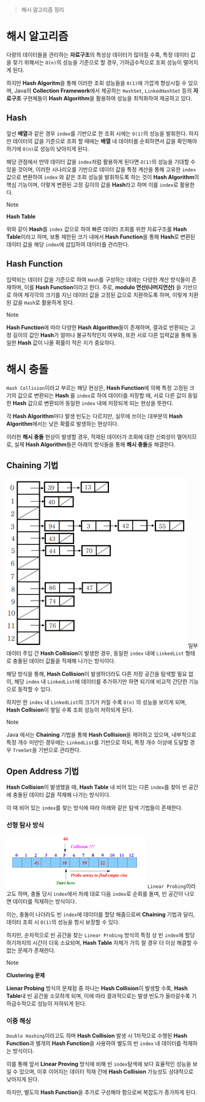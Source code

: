 > 해시 알고리즘 정리

# 해시 알고리즘
다량의 데이터들을 관리하는 **자료구조**의 특성상 데이터가 많아질 수록, 특정 데이터 값을 찾기 위해서는 `O(n)`의 성능을 기준으로 할 경우, 기하급수적으로 조회 성능이 떨어지게 된다.

하지만 **Hash Algoritm**을 통해 이러한 조회 성능들을 `O(1)`에 가깝게 향상시킬 수 있으며, Java의 **Collection Framework**에서 제공하는 `HashSet`, `LinkedHashSet` 등의 **자료구조** 구현체들이 **Hash Algorithm**을 활용하여 성능을 최적화하여 제공하고 있다.

## Hash
앞선 **배열**과 같은 경우 `index`를 기반으로 한 조회 시에는 `O(1)`의 성능을 발휘한다. 하지만 데이터의 값을 기준으로 조회 할 때에는 **배열** 내 데이터를 순회하면서 값을 확인해야 하기에 `O(n)`로 성능이 낮아지게 된다.

해당 관점에서 만약 데이터 값을 `index`처럼 활용하게 된다면 `O(1)`의 성능을 기대할 수 있을 것이며, 이러한 시나리오를 기반으로 데이터 값을 특정 계산을 통해 고유한 `index`값으로 변환하여 `index` 와 같은 조회 성능을 발휘하도록 하는 것이 **Hash Algorithm**의 핵심 기능이며, 이렇게 변환된 고정 길이의 값을 **Hash**라고 하며 이를 `index`로 활용한다.

> [!NOTE]
> **Hash Table**
> 
> 위와 같이 **Hash**를 `index` 값으로 하여 빠른 데이터 조회를 위한 자료구조를 **Hash Table**이라고 하며, 보통 제한된 크기 내에서 **Hash Function**을 통해 **Hash**로 변환된 데이터 값을 해당 `index`에 삽입하여 데이터를 관리한다.

## Hash Function
입력되는 데이터 값을 기준으로 하여 `Hash`를 구성하는 데에는 다양한 계산 방식들이 존재하며, 이를 **Hash Function**이라고 한다.
주로, **modulo 연산(나머지연산)** 을 기반으로 하여 제각각의 크기를 지닌 데이터 값을 고정된 값으로 치환하도록 하며, 이렇게 치환된 값을 `Hash`로 활용하게 된다.

> [!NOTE]
> **Hash Function**에 따라 다양한 **Hash Algorithm**들이 존재하며, 결과로 반환되는 고정 길이의 값인 **Hash**가 얼마나 불규칙적인지 여부와, 또한 서로 다른 입력값을 통해 동일한 **Hash** 값이 나올 확률이 적은 지가 중요하다.

# 해시 충돌
`Hash Collision`이라고 부르는 해당 현상은, **Hash Function**에 의해 특정 고정된 크기의 값으로 변환되는 **Hash** 를 `index`로 하여 데이터를 저장할 때, 서로 다른 값이 동일한 **Hash** 값으로 변환되어 동일한 `index` 내에 저장되게 되는 현상을 뜻한다.

각 **Hash Algorithm**마다 발생 빈도는 다르지만, 실무에 쓰이는 대부분의 **Hash Algorithm**에서는 낮은 확률로 발생하는 현상이다.

이러한 **해시 충돌** 현상이 발생할 경우, 적재된 데이터가 조회에 대한 신뢰성이 떨어지므로, 실제 **Hash Algorithm**들은 아래의 방식들을 통해 **해시 충돌**을 해결한다.

## Chaining 기법
![](images/Pasted%20image%2020241129234528.png)
일부 데이터 주입 간 **Hash Collision**이 발생한 경우, 동일한 `index` 내에 `LinkedList` 형태로 충돌된 데이터 값들을 적재해 나가는 방식이다.

해당 방식을 통해, **Hash Collision**이 발생하더라도 다른 저장 공간을 탐색할 필요 없이, 해당 `index` 내 `LinkedList`에 데이터를 추가하기만 하면 되기에 비교적 간단한 기능으로 동작할 수 있다.

하지만 한 `index` 내 `LinkedList`의 크기가 커질 수록 `O(n)` 의 성능을 보이게 되며, **Hash Collision**이 쌓일 수록 조회 성능이 저하되게 된다.

> [!NOTE]
> Java 에서는 **Chaining** 기법을 통해 **Hash Collision**을 제어하고 있으며, 내부적으로 특정 개수 미만인 경우에는 `LinkedList`를 기반으로 하되, 특정 개수 이상에 도달할 경우 `TreeSet`을 기반으로 관리한다.

## Open Address 기법
**Hash Collision**이 발생했을 때, **Hash Table** 내 비어 있는 다른 `index`를 찾아 빈 공간에 충돌된 데이터 값을 적재해 나가는 방식이다.

이 때 비어 있는 `index`를 찾는 방식에 따라 아래와 같은 탐색 기법들이 존재한다.

### 선형 탐사 방식
![](images/Pasted%20image%2020241129235316.png)
`Linear Probing`이라고도 하며, 충돌 당시 `index`에서 차례 대로 다음 `index`로 순회를 돌며, 빈 공간이 나오면 데이터를 적재하는 방식이다.

이는, 충돌이 나더라도 빈 `index`에 데이터를 할당 해줌으로써 **Chaining** 기법과 달리, 데이터 조회 시 `O(1)`의 성능을 항시 보장할 수 있다.

하지만, 순차적으로 빈 공간을 찾는 `Linear Probing` 방식의 특정 상 빈 `index`에 할당하기까지의 시간이 더욱 소요되며, **Hash Table** 자체가 가득 찰 경우 더 이상 해결할 수 없는 문제가 존재한다.

> [!NOTE]
> **Clustering 문제**
> 
> **Lienar Probing** 방식의 문제점 중 하나는 **Hash Collision**이 발생할 수록, **Hash Table**내 빈 공간을 소모하게 되며, 이에 따라 결과적으로는 발생 빈도가 올라갈수록 기하급수적으로 성능이 저하되게 된다.

### 이중 해싱
`Double Hashing`이라고도 하며 **Hash Collision** 발생 시 1차적으로 수행된  **Hash Function**과 별개의 **Hash Function**을 사용하여 별도의 빈 `index` 내 데이터를 적재하는 방식이다.

이를 통해 앞서 **Linear Proving** 방식에 비해 빈 `index`탐색에 보다 효율적인 성능을 보일 수 있으며, 이후 이어지는 데이터 적재 간에 **Hash Collision** 가능성도 상대적으로 낮아지게 된다.

하지만, 별도의 **Hash Function**을 추가로 구성해야 함으로써 복잡도가 증가하게 된다.